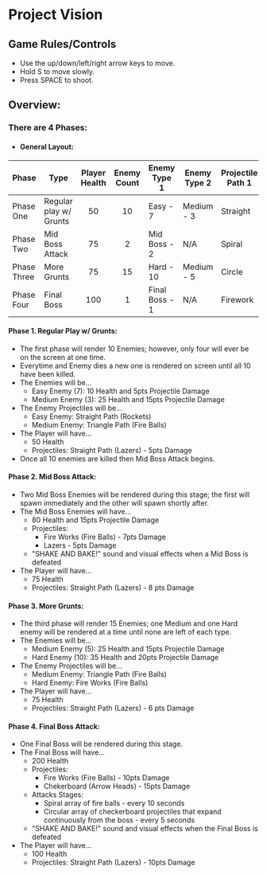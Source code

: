 # Project Vision

## Game Rules/Controls

* Use the up/down/left/right arrow keys to move.
* Hold S to move slowly.
* Press SPACE to shoot.

## Overview:

### There are 4 Phases:
+ #### General Layout:
| Phase | Type | Player Health | Enemy Count | Enemy Type 1 | Enemy Type 2 | Projectile Path 1 | Projectile Path 2 |
|--------------|------------------------|:---:|:---:|----------------|------------|---------------|--------------|
| Phase One    | Regular play w/ Grunts | 50  | 10  | Easy - 7       | Medium - 3 | Straight | Triangle     |
| Phase Two    | Mid Boss Attack        | 75  | 2   | Mid Boss - 2   | N/A        | Spiral   | Semicircle   |
| Phase Three  | More Grunts            | 75  | 15  | Hard - 10      | Medium - 5 | Circle   | Spiral Down  |
| Phase Four   | Final Boss             | 100 | 1   | Final Boss - 1 | N/A        | Firework | Checkerboard |

#### Phase 1. Regular Play w/ Grunts:
* The first phase will render 10 Enemies; however, only four will ever be on the screen at one time.
* Everytime and Enemy dies a new one is rendered on screen until all 10 have been killed.
* The Enemies will be...
    * Easy Enemy (7): 10 Health and 5pts Projectile Damage
    * Medium Enemy (3): 25 Health and 15pts Projectile Damage
* The Enemy Projectiles will be...
    * Easy Enemy: Straight Path (Rockets)
    * Medium Enemy: Triangle Path (Fire Balls)
* The Player will have...
    * 50 Health
    * Projectiles: Straight Path (Lazers) - 5pts Damage
* Once all 10 enemies are killed then Mid Boss Attack begins.

#### Phase 2. Mid Boss Attack:
* Two Mid Boss Enemies will be rendered during this stage; the first will spawn immediately and the other will spawn shortly after.
* The Mid Boss Enemies will have...
    * 80 Health and 15pts Projectile Damage
    * Projectiles:
        * Fire Works (Fire Balls) - 7pts Damage
        * Lazers - 5pts Damage
    * "SHAKE AND BAKE!" sound and visual effects when a Mid Boss is defeated
* The Player will have...
    * 75 Health
    * Projectiles: Straight Path (Lazers) - 8 pts Damage

#### Phase 3. More Grunts:
* The third phase will render 15 Enemies; one Medium and one Hard enemy will be rendered at a time until none are left of each type.
* The Enemies will be...
    * Medium Enemy (5): 25 Health and 15pts Projectile Damage
    * Hard Enemy (10): 35 Health and 20pts Projectile Damage
* The Enemy Projectiles will be...
    * Medium Enemy: Triangle Path (Fire Balls)
    * Hard Enemy: Fire Works (Fire Balls)
* The Player will have...
    * 75 Health
    * Projectiles: Straight Path (Lazers) - 6 pts Damage

#### Phase 4. Final Boss Attack:
* One Final Boss will be rendered during this stage.
* The Final Boss will have...
    * 200 Health
    * Projectiles: 
        * Fire Works (Fire Balls) - 10pts Damage
        * Chekerboard (Arrow Heads) - 15pts Damage
    * Attacks Stages:
        * Spiral array of fire balls - every 10 seconds
        * Circular array of checkerboard projectiles that expand continuously from the boss - every 5 seconds
    * "SHAKE AND BAKE!" sound and visual effects when the Final Boss is defeated
* The Player will have...
    * 100 Health
    * Projectiles: Straight Path (Lazers) - 10pts Damage

